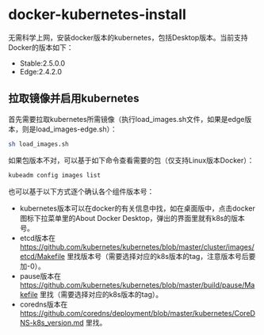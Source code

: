 # docker-kubernetes-install
无需科学上网，安装docker版本的kubernetes，包括Desktop版本。当前支持Docker的版本如下：
* Stable:2.5.0.0
* Edge:2.4.2.0
 
## 拉取镜像并启用kubernetes

首先需要拉取kubernetes所需镜像（执行load_images.sh文件，如果是edge版本，则是load_images-edge.sh）：
```bash
sh load_images.sh
```
如果包版本不对，可以基于如下命令查看需要的包（仅支持Linux版本Docker）：
```bash
kubeadm config images list
```
也可以基于以下方式逐个确认各个组件版本号：
* kubernetes版本可以在docker的有关信息中找，如在桌面版中，点击docker图标下拉菜单里的About Docker Desktop，弹出的界面里就有k8s的版本号。
* etcd版本在 https://github.com/kubernetes/kubernetes/blob/master/cluster/images/etcd/Makefile 里找版本号（需要选择对应的k8s版本的tag，注意版本号后要加-0）。
* pause版本在 https://github.com/kubernetes/kubernetes/blob/master/build/pause/Makefile 里找（需要选择对应的k8s版本的tag）。
* coredns版本在 https://github.com/coredns/deployment/blob/master/kubernetes/CoreDNS-k8s_version.md 里找。
